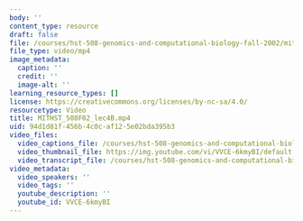 ```yaml
---
body: ''
content_type: resource
draft: false
file: /courses/hst-508-genomics-and-computational-biology-fall-2002/mithst_508f02_lec4b_360p_16_9.mp4
file_type: video/mp4
image_metadata:
  caption: ''
  credit: ''
  image-alt: ''
learning_resource_types: []
license: https://creativecommons.org/licenses/by-nc-sa/4.0/
resourcetype: Video
title: MITHST_508F02_lec4B.mp4
uid: 94d1d81f-456b-4c0c-af12-5e02bda395b3
video_files:
  video_captions_file: /courses/hst-508-genomics-and-computational-biology-fall-2002/1Xx0N2EACWW5Xk3MmTKajEQGIJhjiMvbt_transcript.webvtt
  video_thumbnail_file: https://img.youtube.com/vi/VVCE-6kmyBI/default.jpg
  video_transcript_file: /courses/hst-508-genomics-and-computational-biology-fall-2002/1Xx0N2EACWW5Xk3MmTKajEQGIJhjiMvbt_transcript.pdf
video_metadata:
  video_speakers: ''
  video_tags: ''
  youtube_description: ''
  youtube_id: VVCE-6kmyBI
---
```

